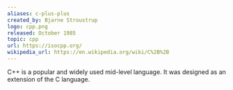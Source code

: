 ```yaml
---
aliases: c-plus-plus
created_by: Bjarne Stroustrup
logo: cpp.png
released: October 1985
topic: cpp
url: https://isocpp.org/
wikipedia_url: https://en.wikipedia.org/wiki/C%2B%2B
---
```

C++ is a popular and widely used mid-level language. It was designed as an extension of the C language.